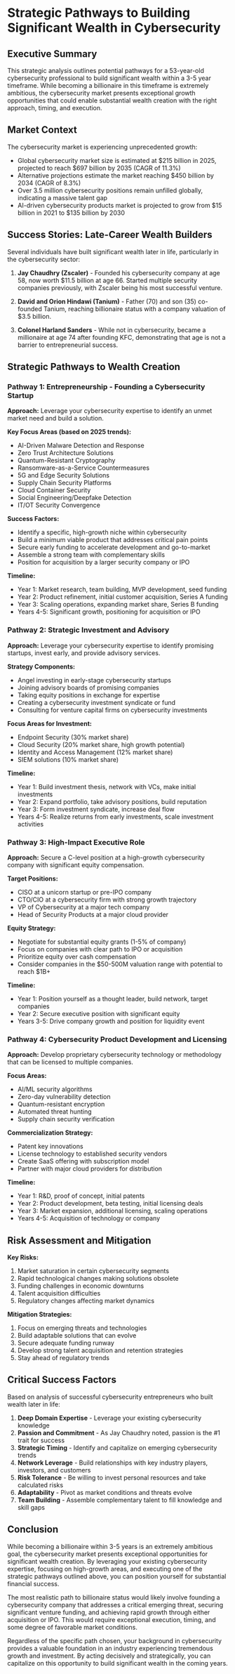 # Strategic Pathways to Building Significant Wealth in Cybersecurity

## Executive Summary

This strategic analysis outlines potential pathways for a 53-year-old cybersecurity professional to build significant wealth within a 3-5 year timeframe. While becoming a billionaire in this timeframe is extremely ambitious, the cybersecurity market presents exceptional growth opportunities that could enable substantial wealth creation with the right approach, timing, and execution.

## Market Context

The cybersecurity market is experiencing unprecedented growth:

- Global cybersecurity market size is estimated at $215 billion in 2025, projected to reach $697 billion by 2035 (CAGR of 11.3%)
- Alternative projections estimate the market reaching $450 billion by 2034 (CAGR of 8.3%)
- Over 3.5 million cybersecurity positions remain unfilled globally, indicating a massive talent gap
- AI-driven cybersecurity products market is projected to grow from $15 billion in 2021 to $135 billion by 2030

## Success Stories: Late-Career Wealth Builders

Several individuals have built significant wealth later in life, particularly in the cybersecurity sector:

1. **Jay Chaudhry (Zscaler)** - Founded his cybersecurity company at age 58, now worth $11.5 billion at age 66. Started multiple security companies previously, with Zscaler being his most successful venture.

2. **David and Orion Hindawi (Tanium)** - Father (70) and son (35) co-founded Tanium, reaching billionaire status with a company valuation of $3.5 billion.

3. **Colonel Harland Sanders** - While not in cybersecurity, became a millionaire at age 74 after founding KFC, demonstrating that age is not a barrier to entrepreneurial success.

## Strategic Pathways to Wealth Creation

### Pathway 1: Entrepreneurship - Founding a Cybersecurity Startup

**Approach:** Leverage your cybersecurity expertise to identify an unmet market need and build a solution.

**Key Focus Areas (based on 2025 trends):**
- AI-Driven Malware Detection and Response
- Zero Trust Architecture Solutions
- Quantum-Resistant Cryptography
- Ransomware-as-a-Service Countermeasures
- 5G and Edge Security Solutions
- Supply Chain Security Platforms
- Cloud Container Security
- Social Engineering/Deepfake Detection
- IT/OT Security Convergence

**Success Factors:**
- Identify a specific, high-growth niche within cybersecurity
- Build a minimum viable product that addresses critical pain points
- Secure early funding to accelerate development and go-to-market
- Assemble a strong team with complementary skills
- Position for acquisition by a larger security company or IPO

**Timeline:**
- Year 1: Market research, team building, MVP development, seed funding
- Year 2: Product refinement, initial customer acquisition, Series A funding
- Year 3: Scaling operations, expanding market share, Series B funding
- Years 4-5: Significant growth, positioning for acquisition or IPO

### Pathway 2: Strategic Investment and Advisory

**Approach:** Leverage your cybersecurity expertise to identify promising startups, invest early, and provide advisory services.

**Strategy Components:**
- Angel investing in early-stage cybersecurity startups
- Joining advisory boards of promising companies
- Taking equity positions in exchange for expertise
- Creating a cybersecurity investment syndicate or fund
- Consulting for venture capital firms on cybersecurity investments

**Focus Areas for Investment:**
- Endpoint Security (30% market share)
- Cloud Security (20% market share, high growth potential)
- Identity and Access Management (12% market share)
- SIEM solutions (10% market share)

**Timeline:**
- Year 1: Build investment thesis, network with VCs, make initial investments
- Year 2: Expand portfolio, take advisory positions, build reputation
- Year 3: Form investment syndicate, increase deal flow
- Years 4-5: Realize returns from early investments, scale investment activities

### Pathway 3: High-Impact Executive Role

**Approach:** Secure a C-level position at a high-growth cybersecurity company with significant equity compensation.

**Target Positions:**
- CISO at a unicorn startup or pre-IPO company
- CTO/CIO at a cybersecurity firm with strong growth trajectory
- VP of Cybersecurity at a major tech company
- Head of Security Products at a major cloud provider

**Equity Strategy:**
- Negotiate for substantial equity grants (1-5% of company)
- Focus on companies with clear path to IPO or acquisition
- Prioritize equity over cash compensation
- Consider companies in the $50-500M valuation range with potential to reach $1B+

**Timeline:**
- Year 1: Position yourself as a thought leader, build network, target companies
- Year 2: Secure executive position with significant equity
- Years 3-5: Drive company growth and position for liquidity event

### Pathway 4: Cybersecurity Product Development and Licensing

**Approach:** Develop proprietary cybersecurity technology or methodology that can be licensed to multiple companies.

**Focus Areas:**
- AI/ML security algorithms
- Zero-day vulnerability detection
- Quantum-resistant encryption
- Automated threat hunting
- Supply chain security verification

**Commercialization Strategy:**
- Patent key innovations
- License technology to established security vendors
- Create SaaS offering with subscription model
- Partner with major cloud providers for distribution

**Timeline:**
- Year 1: R&D, proof of concept, initial patents
- Year 2: Product development, beta testing, initial licensing deals
- Year 3: Market expansion, additional licensing, scaling operations
- Years 4-5: Acquisition of technology or company

## Risk Assessment and Mitigation

**Key Risks:**
1. Market saturation in certain cybersecurity segments
2. Rapid technological changes making solutions obsolete
3. Funding challenges in economic downturns
4. Talent acquisition difficulties
5. Regulatory changes affecting market dynamics

**Mitigation Strategies:**
1. Focus on emerging threats and technologies
2. Build adaptable solutions that can evolve
3. Secure adequate funding runway
4. Develop strong talent acquisition and retention strategies
5. Stay ahead of regulatory trends

## Critical Success Factors

Based on analysis of successful cybersecurity entrepreneurs who built wealth later in life:

1. **Deep Domain Expertise** - Leverage your existing cybersecurity knowledge
2. **Passion and Commitment** - As Jay Chaudhry noted, passion is the #1 trait for success
3. **Strategic Timing** - Identify and capitalize on emerging cybersecurity trends
4. **Network Leverage** - Build relationships with key industry players, investors, and customers
5. **Risk Tolerance** - Be willing to invest personal resources and take calculated risks
6. **Adaptability** - Pivot as market conditions and threats evolve
7. **Team Building** - Assemble complementary talent to fill knowledge and skill gaps

## Conclusion

While becoming a billionaire within 3-5 years is an extremely ambitious goal, the cybersecurity market presents exceptional opportunities for significant wealth creation. By leveraging your existing cybersecurity expertise, focusing on high-growth areas, and executing one of the strategic pathways outlined above, you can position yourself for substantial financial success.

The most realistic path to billionaire status would likely involve founding a cybersecurity company that addresses a critical emerging threat, securing significant venture funding, and achieving rapid growth through either acquisition or IPO. This would require exceptional execution, timing, and some degree of favorable market conditions.

Regardless of the specific path chosen, your background in cybersecurity provides a valuable foundation in an industry experiencing tremendous growth and investment. By acting decisively and strategically, you can capitalize on this opportunity to build significant wealth in the coming years.

